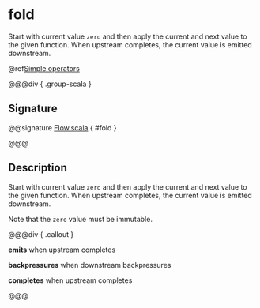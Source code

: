 # fold

Start with current value `zero` and then apply the current and next value to the given function. When upstream completes, the current value is emitted downstream.

@ref[Simple operators](../index.md#simple-operators)

@@@div { .group-scala }

## Signature

@@signature [Flow.scala]($akka$/akka-stream/src/main/scala/akka/stream/scaladsl/Flow.scala) { #fold }

@@@

## Description

Start with current value `zero` and then apply the current and next value to the given function. When upstream
completes, the current value is emitted downstream.

Note that the `zero` value must be immutable.


@@@div { .callout }

**emits** when upstream completes

**backpressures** when downstream backpressures

**completes** when upstream completes

@@@

